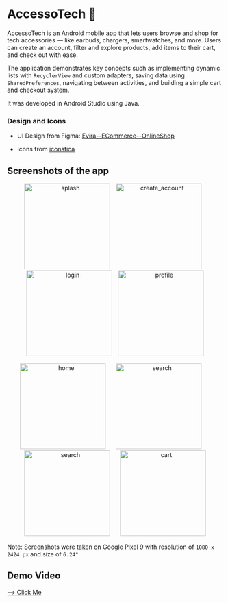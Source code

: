 # AccessoTech 📲

AccessoTech is an Android mobile app that lets users browse and shop for tech accessories — like earbuds, chargers, smartwatches, and more. Users can create an account, filter and explore products, add items to their cart, and check out with ease.

The application demonstrates key concepts such as implementing dynamic lists with `RecyclerView` and custom adapters, saving data using `SharedPreferences`, navigating between activities, and building a simple cart and checkout system.

It was developed in Android Studio using Java.

### Design and Icons

- UI Design from Figma: [Evira--ECommerce--OnlineShop](https://www.figma.com/design/P86KcZzSsbv4E4K8TdQTpI/Evira---E-Commerce---Online-Shop-App-UI-Kit--Preview-?node-id=1727-190&t=1IIN6nOV2Z0Jmpwq-0)

- Icons from [iconstica](https://www.iconstica.com/free-icons?search=no%20results%20found)


## Screenshots of the app

<p align="center">
  <img src="https://github.com/user-attachments/assets/af8d4ccf-4671-40be-9c6b-01d8052c15ed" alt="splash" width="200" style="margin-right: 10px;"/>
  <img src="https://github.com/user-attachments/assets/16249f85-2c90-4a77-8769-82984fc5fe7a" alt="create_account" width="200" style="margin-right: 10px;"/>
  <img src="https://github.com/user-attachments/assets/bcaf7a4e-568f-4117-b574-26df1c190204" alt="login" width="200" style="margin-right: 10px;"/>
  <img src="https://github.com/user-attachments/assets/aff9d444-b47c-43c3-800b-393edb8ba569" alt="profile" width="200"/>
</p>

<p align="center">
  <img src="https://github.com/user-attachments/assets/aa16635e-11a5-48d0-8dfb-c22c61d7ca17" alt="home" width="200" style="margin-right: 20px;"/>
  <img src="https://github.com/user-attachments/assets/fc96731e-72b6-4100-a0cd-7eed1f58a1de" alt="search" width="200" style="margin-right: 20px;"/>
  <img src="https://github.com/user-attachments/assets/081197ac-0248-462f-b80c-a0ab0c174c4a" alt="search" width="200" style="margin-right: 20px;"/>
  <img src="https://github.com/user-attachments/assets/5f1246d1-4f99-402a-b844-05fbab68ab82" alt="cart" width="200"/>
</p>


Note: Screenshots were taken on Google Pixel 9 with resolution of `1080 x 2424 px` and size of `6.24"`


## Demo Video

[--> Click Me](https://drive.google.com/file/d/1tN3-7GJVkrZrrNLXLLkFCOZgg9bUCyaT/view?usp=sharing)
